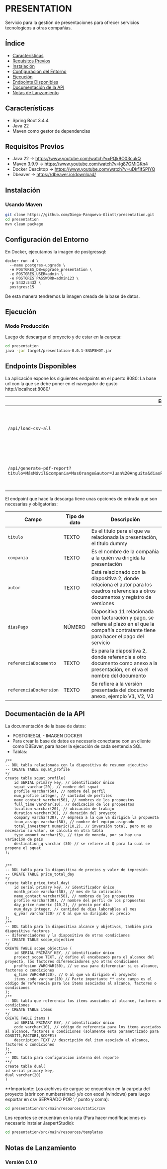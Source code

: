 # PRESENTATION

Servicio para la gestión de presentaciones para ofrecer servicios tecnologicos a otras compañias.

## Índice

* [Características](#características)
* [Requisitos Previos](#requisitos-previos)
* [Instalación](#instalación)
* [Configuración del Entorno](#configuración-del-entorno)
* [Ejecución](#ejecución)
* [Endpoints Disponibles](#endpoints-disponibles)
* [Documentación de la API](#documentación-de-la-api)
* [Notas de Lanzamiento](#notas-de-lanzamiento)

## Características

* Spring Boot 3.4.4
* Java 22
* Maven como gestor de dependencias


## Requisitos Previos

* Java 22 -> https://www.youtube.com/watch?v=PQk9O03cukQ
* Maven 3.9.9 -> https://www.youtube.com/watch?v=Ig87GMiGKn4
* Docker Descktop -> https://www.youtube.com/watch?v=uDkf1fSPlYQ
* Dbeaver -> https://dbeaver.io/download/

## Instalación

### Usando Maven

```bash
git clone https://github.com/Diego-Panqueva-Glintt/presentation.git
cd presentation
mvn clean package
```


## Configuración del Entorno

En Docker, ejecutamos la imagen de postgressql:

```plaintext
docker run -d \
  --name postgres-upgrade \
  -e POSTGRES_DB=upgrade_presentation \
  -e POSTGRES_USER=admin \
  -e POSTGRES_PASSWORD=admin123 \
  -p 5432:5432 \
  postgres:15
```
De esta manera tendremos la imagen creada de la base de datos.

## Ejecución

### Modo Producción
Luego de descargar el proyecto y de estar en la carpeta:
```bash
cd presentation
java -jar target/presentation-0.0.1-SNAPSHOT.jar

```

## Endpoints Disponibles

La aplicación expone los siguientes endpoints en el puerto 8080:
La base url con la que se debe poner en el navegador de gusto
http://localhost:8080/


| Endpoint        | Método | Descripción                                                                                                                    |
|-----------------|-------|--------------------------------------------------------------------------------------------------------------------------------|
| `/api/load-csv-all`     | GET | Realiza el cargue de la información que se encuentra en los archivos csv|
| `/api/generate-pdf-report?titulo=MásMóvil&compania=MasOrange&autor=Juan%20Anguita&diasPago=5&referenciaDocumento=OtosiText.docx&referenciaDocVersion=V2.1`      | GET | Es el endpoint que descarga el reporte de presentación|

El endpoint que hace la descarga tiene unas opciones de entrada que son necesarias y obligatorias:

| Campo        | Tipo de dato | Descripción                                                                                                                    |
|-----------------|-------|--------------------------------------------------------------------------------------------------------------------------------|
| `titulo`     | TEXTO | Es el titulo para el que va relacionada la presentación, el titulo dummy |
| `compania`     | TEXTO | Es el nombre de la compañia a la quién va dirigida la presentación |
| `autor`     | TEXTO | Está relacionado con la diapositiva 2, donde relaciona el autor para los cuadros referencias a otros documentos y registro de versiones  |
| `diasPago`     | NÚMERO | Diapositiva 11 relacionada con facturación y pago, se refiere al plazo en el que la compañía contratante tiene para hacer el pago del servicio |
| `referenciaDocumento`     | TEXTO | Es para la diapositiva 2, donde referencia a otro documento como anexo a la presentación, en el va el nombre del documento |
| `referenciaDocVersion`     | TEXTO | Se refiere a la versión presentada del documento anexo, ejemplo V1, V2, V3 |


## Documentación de la API

La documentación de la base de datos:
* POSTGRESQL - IMAGEN DOCKER
* Para crear la base de datos es necesario conectarse con un cliente como DBEaver, para hacer la ejecución de cada sentencia SQL
* Tablas:

```plaintext
/**
-- DDL tabla relacionada con la diapositiva de resumen ejecutivo
-- CREATE TABLE squat_profile
*/
create table squat_profile(
	id SERIAL primary key, // identificador único
	squat varchar(20), // nombre del squat
	profile varchar(50), // nombre del perfil
	num_profile integer, // cantidad de perfiles
	name_contact varchar(50), // nombres de los propuestos
	full_time varchar(10), // dedicación de los propuestos
	location varchar(20), // ubicación de trabajo
	duration varchar(30), // duración del proyecto
	company varchar(30), // empresa a la que va dirigida la propuesta
	team_assign varchar(30), // nombre del equipo asignado
	total_investment numeric(10,2), // inversión total, pero no es necesario su valor, se calcula en otra tabla
	type_amount varchar(5), // tipo de moneda, por su hay una variación de país
	destination_q varchar (30) // se refiere al Q para la cual se propone el squat
);


/**
-- DDL tabla para la diapositiva de precios y valor de impresión
-- CREATE TABLE price_total_day
*/
create table price_total_day(
	id serial primary key, // identificador único
	month_price varchar(30), // mes de la cotización
	name_contact varchar(50), // nombres de los propuestos
	profile varchar(30), // nombre del perfil de los propuestos
	day_price numeric (10,2), // precio por día
	num_days integer, // cantidad de días laborables al mes
	q_year varchar(20) // Q al que va dirigido el precio
);
/**
-- DDL tabla para la diapositiva alcance y objetivos, también para diapositiva factores
-- diferenciadores y la diapositiva de otras condiciones
-- CREATE TABLE scope_objective
*/
CREATE TABLE scope_objective (
	id SERIAL PRIMARY KEY, // identificador único
	project_scope TEXT, // define el encabezado para el alcance del proyecto, los factores diferenciadores y/o otras condiciones
	proffesion VARCHAR(50), // se usa para diferenciar si es alcance, factores o condiciones
	q_time VARCHAR(20), // Q al que va dirigido el proyecto
	items_code varchar(10) // Parte importante ** este campo es el código de referencia para los items asociados al alcance, factores o condiciones
);
/**
-- DDL tabla que referencia los items asociados al alcance, factores o condiciones
-- CREATE TABLE items
*/
CREATE TABLE items (
	id SERIAL PRIMARY KEY, // identificador único
	code varchar(10), // código de referencia para los items asociados al alcance, factores o condiciones (solamente esta parametrizado para CONDIT1,FACTOR1,SCOPE1)
	description TEXT // descripción del item asociado al alcance, factores o condiciones
);
/**
-- DDL tabla para configuración interna del reporte
**/
create table dual(
id serial primary key,
dual varchar(20)
)
```

**Importante: 
Los archivos de cargue se encuentran en la carpeta del proyecto (abrir con numbers(mac)  y/o con excel (windows) para luego exportar en csv SEPARADO POR ';' punto y coma):
```bash
cd presentation/src/main/resources/static/csv

```


Los reportes se encuentran en la ruta (Para hacer modificaciones es necesario instalar JaspertStudio):
```bash
cd presentation/src/main/resources/templates

```

## Notas de Lanzamiento

### Versión 0.1.0

